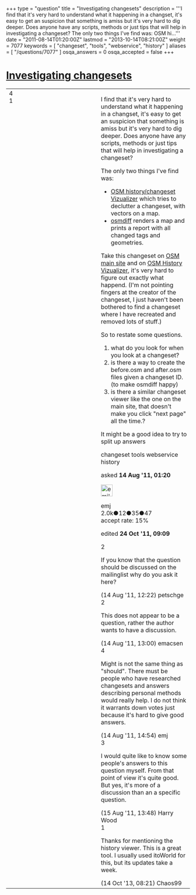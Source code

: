 +++
type = "question"
title = "Investigating changesets"
description = '''I find that it&#x27;s very hard to understand what it happening in a changset, it&#x27;s easy to get an suspicion that something is amiss but it&#x27;s very hard to dig deeper. Does anyone have any scripts, methods or just tips that will help in investigating a changeset? The only two things I&#x27;ve find was:  OSM hi...'''
date = "2011-08-14T01:20:00Z"
lastmod = "2013-10-14T08:21:00Z"
weight = 7077
keywords = [ "changeset", "tools", "webservice", "history" ]
aliases = [ "/questions/7077" ]
osqa_answers = 0
osqa_accepted = false
+++

<div class="headNormal">

# [Investigating changesets](/questions/7077/investigating-changesets)

</div>

<div id="main-body">

<div id="askform">

<table id="question-table" style="width:100%;">
<colgroup>
<col style="width: 50%" />
<col style="width: 50%" />
</colgroup>
<tbody>
<tr>
<td style="width: 30px; vertical-align: top"><div class="vote-buttons">
<span id="post-7077-upvote" class="ajax-command post-vote up" rel="nofollow" title="I like this post (click again to cancel)"> </span>
<div id="post-7077-score" class="post-score" title="current number of votes">
4
</div>
<span id="post-7077-downvote" class="ajax-command post-vote down" rel="nofollow" title="I dont like this post (click again to cancel)"> </span> <span id="favorite-mark" class="ajax-command favorite-mark" rel="nofollow" title="mark/unmark this question as favorite (click again to cancel)"> </span>
<div id="favorite-count" class="favorite-count">
1
</div>
</div></td>
<td><div id="item-right">
<div class="question-body">
<p>I find that it's very hard to understand what it happening in a changset, it's easy to get an suspicion that something is amiss but it's very hard to dig deeper. Does anyone have any scripts, methods or just tips that will help in investigating a changeset?</p>
<p>The only two things I've find was:</p>
<ul>
<li><a href="http://osmhv.openstreetmap.de/changeset.jsp?id=8987983">OSM history/changeset Vizualizer</a> which tries to declutter a changeset, with vectors on a map.</li>
<li><a href="http://wiki.openstreetmap.org/wiki/Osmdiff">osmdiff</a> renders a map and prints a report with all changed tags and geometries.</li>
</ul>
<p>Take this changeset on <a href="http://www.openstreetmap.org/browse/changeset/8987983">OSM main site</a> and on <a href="http://osmhv.openstreetmap.de/changeset.jsp?id=8987983">OSM History Vizualizer</a>, it's very hard to figure out exactly what happend. (I'm not pointing fingers at the creator of the changeset, I just haven't been bothered to find a changeset where I have recreated and removed lots of stuff.)</p>
<p>So to restate some questions.</p>
<ol>
<li>what do you look for when you look at a changeset?</li>
<li>is there a way to create the before.osm and after.osm files given a changeset ID. (to make osmdiff happy)</li>
<li>is there a similar changeset viewer like the one on the main site, that doesn't make you click "next page" all the time.?</li>
</ol>
<p>It might be a good idea to try to split up answers</p>
</div>
<div id="question-tags" class="tags-container tags">
<span class="post-tag tag-link-changeset" rel="tag" title="see questions tagged &#39;changeset&#39;">changeset</span> <span class="post-tag tag-link-tools" rel="tag" title="see questions tagged &#39;tools&#39;">tools</span> <span class="post-tag tag-link-webservice" rel="tag" title="see questions tagged &#39;webservice&#39;">webservice</span> <span class="post-tag tag-link-history" rel="tag" title="see questions tagged &#39;history&#39;">history</span>
</div>
<div id="question-controls" class="post-controls">
&#10;</div>
<div class="post-update-info-container">
<div class="post-update-info post-update-info-user">
<p>asked <strong>14 Aug '11, 01:20</strong></p>
<img src="https://secure.gravatar.com/avatar/dd3858f5f89f5a6b738f9dbe59824440?s=32&amp;d=identicon&amp;r=g" class="gravatar" width="32" height="32" alt="emj&#39;s gravatar image" />
<p><span>emj</span><br />
<span class="score" title="2024 reputation points"><span>2.0k</span></span><span title="12 badges"><span class="badge1">●</span><span class="badgecount">12</span></span><span title="35 badges"><span class="silver">●</span><span class="badgecount">35</span></span><span title="47 badges"><span class="bronze">●</span><span class="badgecount">47</span></span><br />
<span class="accept_rate" title="Rate of the user&#39;s accepted answers">accept rate:</span> <span title="emj has 11 accepted answers">15%</span></p>
</div>
<div class="post-update-info post-update-info-edited">
<p><span> edited <strong>24 Oct '11, 09:09</strong> </span></p>
</div>
</div>
<div id="comments-container-7077" class="comments-container">
<span id="7080"></span>
<div id="comment-7080" class="comment">
<div id="post-7080-score" class="comment-score">
2
</div>
<div class="comment-text">
<p>If you know that the question should be discussed on the mailinglist why do you ask it here?</p>
</div>
<div id="comment-7080-info" class="comment-info">
<span class="comment-age">(14 Aug '11, 12:22)</span> <span class="comment-user userinfo">petschge</span>
</div>
</div>
<span id="7081"></span>
<div id="comment-7081" class="comment">
<div id="post-7081-score" class="comment-score">
2
</div>
<div class="comment-text">
<p>This does not appear to be a question, rather the author wants to have a discussion.</p>
</div>
<div id="comment-7081-info" class="comment-info">
<span class="comment-age">(14 Aug '11, 13:00)</span> <span class="comment-user userinfo">emacsen</span>
</div>
</div>
<span id="7082"></span>
<div id="comment-7082" class="comment">
<div id="post-7082-score" class="comment-score">
4
</div>
<div class="comment-text">
<p>Might is not the same thing as "should". There must be people who have researched changesets and answers describing personal methods would really help. I do not think it warrants down votes just because it's hard to give good answers.</p>
</div>
<div id="comment-7082-info" class="comment-info">
<span class="comment-age">(14 Aug '11, 14:54)</span> <span class="comment-user userinfo">emj</span>
</div>
</div>
<span id="7099"></span>
<div id="comment-7099" class="comment">
<div id="post-7099-score" class="comment-score">
3
</div>
<div class="comment-text">
<p>I would quite like to know some people's answers to this question myself. From that point of view it's quite good. But yes, it's more of a discussion than an a specific question.</p>
</div>
<div id="comment-7099-info" class="comment-info">
<span class="comment-age">(15 Aug '11, 13:48)</span> <span class="comment-user userinfo">Harry Wood</span>
</div>
</div>
<span id="27138"></span>
<div id="comment-27138" class="comment">
<div id="post-27138-score" class="comment-score">
1
</div>
<div class="comment-text">
<p>Thanks for mentioning the history viewer. This is a great tool. I usually used itoWorld for this, but its updates take a week.</p>
</div>
<div id="comment-27138-info" class="comment-info">
<span class="comment-age">(14 Oct '13, 08:21)</span> <span class="comment-user userinfo">Chaos99</span>
</div>
</div>
</div>
<div id="comment-tools-7077" class="comment-tools">
&#10;</div>
<div class="clear">
&#10;</div>
<div id="comment-7077-form-container" class="comment-form-container">
&#10;</div>
<div class="clear">
&#10;</div>
</div></td>
</tr>
</tbody>
</table>

</div>

</div>

